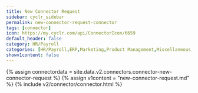 ```yaml
---
title: New Connector Request
sidebar: cyclr_sidebar
permalink: new-connector-request-connector
tags: [connector]
icon: https://my.cyclr.com/api/ConnectorIcon/6659
default_header: false
category: HR/Payroll
categories: [HR/Payroll,ERP,Marketing,Product Management,Miscellaneous,POS,Utility Connectors,Collaboration,Dashboarding,Accounting,Analytics,Billing/Payment,Blogs,Chat,CRMs,Customer Experience,Databases,Data Tools,Developer Tools,Ecommerce,Email Marketing,Forms,Project Management,Sales,SMS,Social Media,Support,Surveys,Calendars,Healthcare/Wellness,IoT,DevOps]
showv1content: false
---
```

{% assign connectordata = site.data.v2.connectors.connector-new-connector-request %}
{% assign v1content = "new-connector-request.md" %}
{% include v2/connector/connector.html %}	